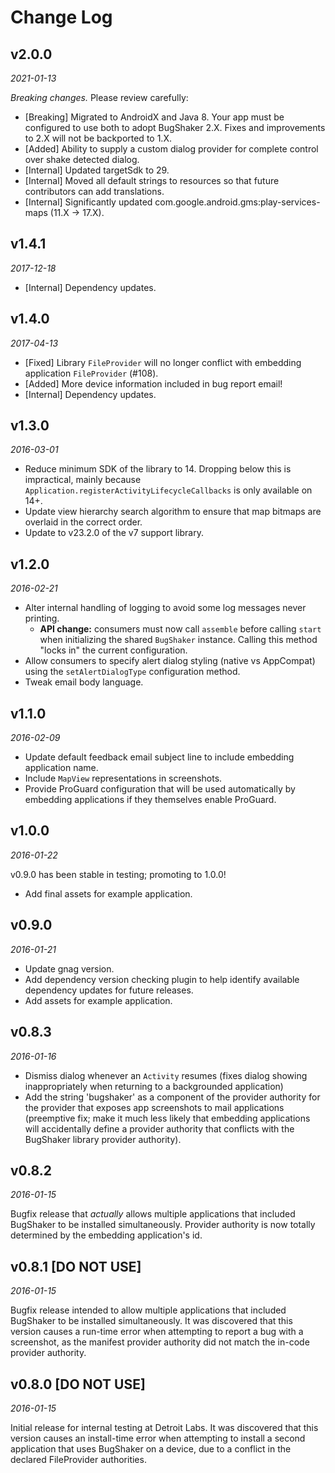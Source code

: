 # Change Log

## v2.0.0

_2021-01-13_

*Breaking changes.* Please review carefully:

- [Breaking] Migrated to AndroidX and Java 8. Your app must be configured to use both to adopt BugShaker 2.X. Fixes and improvements to 2.X will not be backported to 1.X.
- [Added] Ability to supply a custom dialog provider for complete control over shake detected dialog.
- [Internal] Updated targetSdk to 29.
- [Internal] Moved all default strings to resources so that future contributors can add translations.
- [Internal] Significantly updated com.google.android.gms:play-services-maps (11.X -> 17.X).

## v1.4.1

_2017-12-18_

- [Internal] Dependency updates.

## v1.4.0

_2017-04-13_

- [Fixed] Library `FileProvider` will no longer conflict with embedding application `FileProvider` (#108).
- [Added] More device information included in bug report email!
- [Internal] Dependency updates.

## v1.3.0

_2016-03-01_

- Reduce minimum SDK of the library to 14. Dropping below this is impractical, mainly because `Application.registerActivityLifecycleCallbacks` is only available on 14+.
- Update view hierarchy search algorithm to ensure that map bitmaps are overlaid in the correct order.
- Update to v23.2.0 of the v7 support library.

## v1.2.0

_2016-02-21_

- Alter internal handling of logging to avoid some log messages never printing.
    - **API change:** consumers must now call `assemble` before calling `start` when initializing the shared `BugShaker` instance. Calling this method "locks in" the current configuration.
- Allow consumers to specify alert dialog styling (native vs AppCompat) using the `setAlertDialogType` configuration method.
- Tweak email body language.

## v1.1.0

_2016-02-09_

- Update default feedback email subject line to include embedding application name.
- Include `MapView` representations in screenshots.
- Provide ProGuard configuration that will be used automatically by embedding applications if they themselves enable ProGuard.

## v1.0.0

_2016-01-22_

v0.9.0 has been stable in testing; promoting to 1.0.0!

- Add final assets for example application.

## v0.9.0

_2016-01-21_

- Update gnag version.
- Add dependency version checking plugin to help identify available dependency updates for future releases.
- Add assets for example application.

## v0.8.3

_2016-01-16_

- Dismiss dialog whenever an `Activity` resumes (fixes dialog showing inappropriately when returning to a backgrounded application)
- Add the string 'bugshaker' as a component of the provider authority for the provider that exposes app screenshots to mail applications (preemptive fix; make it much less likely that embedding applications will accidentally define a provider authority that conflicts with the BugShaker library provider authority).

## v0.8.2

_2016-01-15_

Bugfix release that _actually_ allows multiple applications that included BugShaker to be installed simultaneously. Provider authority is now totally determined by the embedding application's id.

## v0.8.1 [DO NOT USE]

_2016-01-15_

Bugfix release intended to allow multiple applications that included BugShaker to be installed simultaneously. It was discovered that this version causes a run-time error when attempting to report a bug with a screenshot, as the manifest provider authority did not match the in-code provider authority.

## v0.8.0 [DO NOT USE]

_2016-01-15_

Initial release for internal testing at Detroit Labs. It was discovered that this version causes an install-time error when attempting to install a second application that uses BugShaker on a device, due to a conflict in the declared FileProvider authorities.
